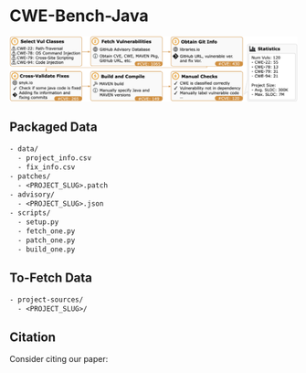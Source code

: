 # CWE-Bench-Java

![dataset-collection-process](resources/dataset-collection.png)

## Packaged Data

```
- data/
  - project_info.csv
  - fix_info.csv
- patches/
  - <PROJECT_SLUG>.patch
- advisory/
  - <PROJECT_SLUG>.json
- scripts/
  - setup.py
  - fetch_one.py
  - patch_one.py
  - build_one.py
```

## To-Fetch Data

```
- project-sources/
  - <PROJECT_SLUG>/
```

## Citation

Consider citing our paper:

```

```
